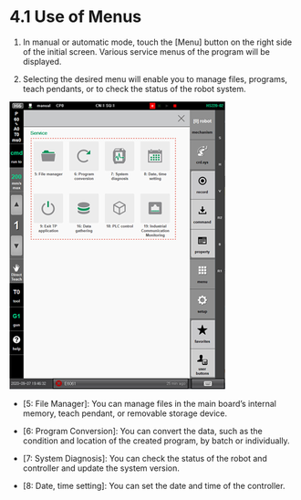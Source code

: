 # 4.1 Use of Menus

1.	In manual or automatic mode, touch the \[Menu\] button on the right side of the initial screen. Various service menus of the program will be displayed.

2.	Selecting the desired menu will enable you to manage files, programs, teach pendants, or to check the status of the robot system.

![](../.gitbook/assets/image%20%28394%29.png)



* \[5: File Manager\]: You can manage files in the main board’s internal memory, teach pendant, or removable storage device.
* \[6: Program Conversion\]: You can convert the data, such as the condition and location of the created program, by batch or individually.
* 
  \[7: System Diagnosis\]: You can check the status of the robot and controller and update the system version.

* 
  \[8: Date, time setting\]: You can set the date and time of the controller.





